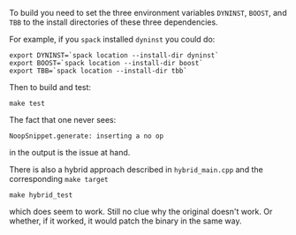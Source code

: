 To build you need to set the three environment variables `DYNINST`, `BOOST`, and
`TBB` to the install directories of these three dependencies.


For example, if you `spack` installed `dyninst` you could do:


```
export DYNINST=`spack location --install-dir dyninst`
export BOOST=`spack location --install-dir boost`
export TBB=`spack location --install-dir tbb`
```

Then to build and test:

```
make test
```

The fact that one never sees:
```
NoopSnippet.generate: inserting a no op
```
in the output is the issue at hand.

There is also a hybrid approach described in `hybrid_main.cpp` and the corresponding `make target`

```
make hybrid_test
```
which does seem to work. Still no clue why the original doesn't work. Or whether, if it worked, it would
patch the binary in the same way.
